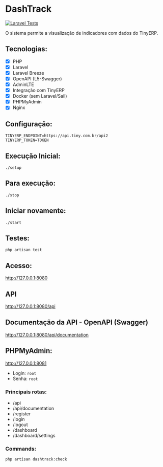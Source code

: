 # DashTrack

[![Laravel Tests](https://github.com/devbrunocorrea/dashtrack/actions/workflows/laravel-tests.yaml/badge.svg?branch=main)](https://github.com/devbrunocorrea/dashtrack/actions/workflows/laravel-tests.yaml)

O sistema permite a visualização de indicadores com dados do TinyERP.

## Tecnologias:
- [x] PHP
- [x] Laravel
- [x] Laravel Breeze
- [x] OpenAPI (L5-Swagger)
- [x] AdminLTE
- [x] Integração com TinyERP 
- [x] Docker (sem Laravel/Sail)
- [x] PHPMyAdmin 
- [x] Nginx

## Configuração:
```
TINYERP_ENDPOINT=https://api.tiny.com.br/api2
TINYERP_TOKEN=TOKEN
```

## Execução Inicial:
```
./setup
```

## Para execução:
```
./stop
```

## Iniciar novamente:
```
./start
```

## Testes:
```
php artisan test
```

## Acesso:
http://127.0.0.1:8080

## API
http://127.0.0.1:8080/api

## Documentação da API - OpenAPI (Swagger)
http://127.0.0.1:8080/api/documentation

## PHPMyAdmin:
http://127.0.0.1:8081
* Login: `root`
* Senha: `root`

### Principais rotas:
- /api
- /api/documentation
- /register
- /login
- /logout
- /dashboard
- /dashboard/settings

### Commands:
```bash
php artisan dashtrack:check
```
